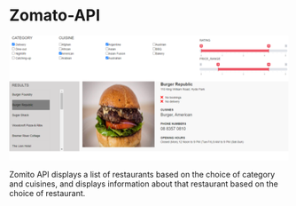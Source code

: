 # Zomato-API
![GitHub Image](https://github.com/MasoumeBagheri/Zomato-API/blob/master/Images/Zomato-API.PNG)

Zomito API displays a list of restaurants based on the choice of category and cuisines, and displays information about that restaurant based on the choice of restaurant.
